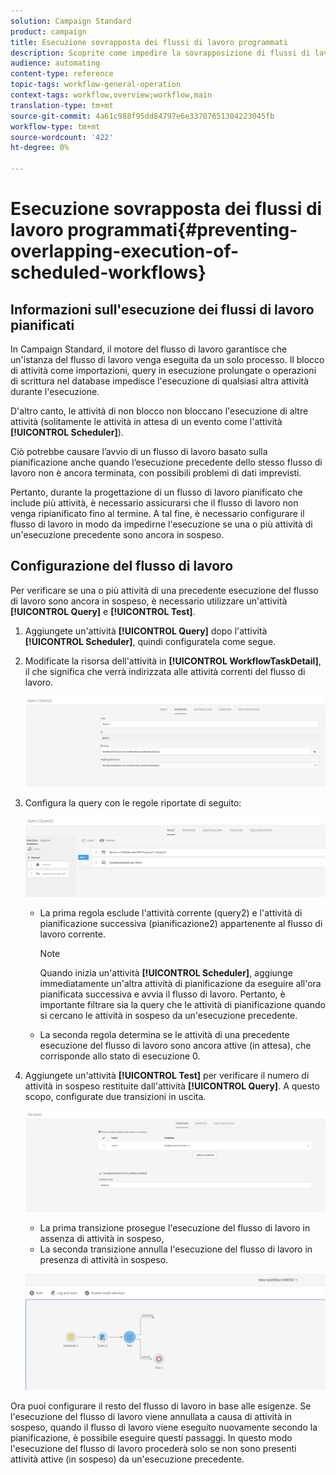 ```yaml
---
solution: Campaign Standard
product: campaign
title: Esecuzione sovrapposta dei flussi di lavoro programmati
description: Scoprite come impedire la sovrapposizione di flussi di lavoro pianificati.
audience: automating
content-type: reference
topic-tags: workflow-general-operation
context-tags: workflow,overview;workflow,main
translation-type: tm+mt
source-git-commit: 4a61c988f95dd84797e6e33707651304223045fb
workflow-type: tm+mt
source-wordcount: '422'
ht-degree: 0%

---
```



# Esecuzione sovrapposta dei flussi di lavoro programmati{#preventing-overlapping-execution-of-scheduled-workflows}

## Informazioni sull&#39;esecuzione dei flussi di lavoro pianificati

In Campaign Standard, il motore del flusso di lavoro garantisce che un&#39;istanza del flusso di lavoro venga eseguita da un solo processo. Il blocco di attività come importazioni, query in esecuzione prolungate o operazioni di scrittura nel database impedisce l&#39;esecuzione di qualsiasi altra attività durante l&#39;esecuzione.

D&#39;altro canto, le attività di non blocco non bloccano l&#39;esecuzione di altre attività (solitamente le attività in attesa di un evento come l&#39;attività **[!UICONTROL Scheduler]**).

Ciò potrebbe causare l’avvio di un flusso di lavoro basato sulla pianificazione anche quando l’esecuzione precedente dello stesso flusso di lavoro non è ancora terminata, con possibili problemi di dati imprevisti.

Pertanto, durante la progettazione di un flusso di lavoro pianificato che include più attività, è necessario assicurarsi che il flusso di lavoro non venga ripianificato fino al termine. A tal fine, è necessario configurare il flusso di lavoro in modo da impedirne l&#39;esecuzione se una o più attività di un&#39;esecuzione precedente sono ancora in sospeso.

## Configurazione del flusso di lavoro

Per verificare se una o più attività di una precedente esecuzione del flusso di lavoro sono ancora in sospeso, è necessario utilizzare un&#39;attività **[!UICONTROL Query]** e **[!UICONTROL Test]**.

1. Aggiungete un&#39;attività **[!UICONTROL Query]** dopo l&#39;attività **[!UICONTROL Scheduler]**, quindi configuratela come segue.

1. Modificate la risorsa dell&#39;attività in **[!UICONTROL WorkflowTaskDetail]**, il che significa che verrà indirizzata alle attività correnti del flusso di lavoro.

   ![](assets/scheduled-wkf-resource.png)

1. Configura la query con le regole riportate di seguito:

   ![](assets/scheduled-wkf-query.png)

   * La prima regola esclude l&#39;attività corrente (query2) e l&#39;attività di pianificazione successiva (pianificazione2) appartenente al flusso di lavoro corrente.

      >[!NOTE]
      >
      >Quando inizia un&#39;attività **[!UICONTROL Scheduler]**, aggiunge immediatamente un&#39;altra attività di pianificazione da eseguire all&#39;ora pianificata successiva e avvia il flusso di lavoro. Pertanto, è importante filtrare sia la query che le attività di pianificazione quando si cercano le attività in sospeso da un&#39;esecuzione precedente.

   * La seconda regola determina se le attività di una precedente esecuzione del flusso di lavoro sono ancora attive (in attesa), che corrisponde allo stato di esecuzione 0.

1. Aggiungete un&#39;attività **[!UICONTROL Test]** per verificare il numero di attività in sospeso restituite dall&#39;attività **[!UICONTROL Query]**. A questo scopo, configurate due transizioni in uscita.

   ![](assets/scheduled-wkf-test.png)

   * La prima transizione prosegue l&#39;esecuzione del flusso di lavoro in assenza di attività in sospeso,
   * La seconda transizione annulla l&#39;esecuzione del flusso di lavoro in presenza di attività in sospeso.

   ![](assets/scheduled-wkf-workflow.png)

Ora puoi configurare il resto del flusso di lavoro in base alle esigenze. Se l&#39;esecuzione del flusso di lavoro viene annullata a causa di attività in sospeso, quando il flusso di lavoro viene eseguito nuovamente secondo la pianificazione, è possibile eseguire questi passaggi. In questo modo l&#39;esecuzione del flusso di lavoro procederà solo se non sono presenti attività attive (in sospeso) da un&#39;esecuzione precedente.
